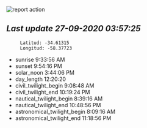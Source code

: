 ![report action](https://github.com/matiasz8/actions-for-reports/workflows/report%20action/badge.svg?branch=develop) 


## *****Last update 27-09-2020 03:57:25*****



		 Latitud: -34.61315
		 Longitud: -58.37723

 - sunrise 	 9:33:56 AM
 - sunset 	 9:54:16 PM
 - solar_noon 	 3:44:06 PM
 - day_length 	 12:20:20
 - civil_twilight_begin 	 9:08:48 AM
 - civil_twilight_end 	 10:19:24 PM
 - nautical_twilight_begin 	 8:39:16 AM
 - nautical_twilight_end 	 10:48:56 PM
 - astronomical_twilight_begin 	 8:09:16 AM
 - astronomical_twilight_end 	 11:18:56 PM
